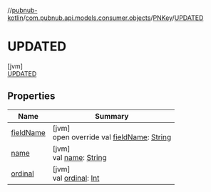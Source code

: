 //[pubnub-kotlin](../../../../index.md)/[com.pubnub.api.models.consumer.objects](../../index.md)/[PNKey](../index.md)/[UPDATED](index.md)

# UPDATED

[jvm]\
[UPDATED](index.md)

## Properties

| Name | Summary |
|---|---|
| [fieldName](../field-name.md) | [jvm]<br>open override val [fieldName](../field-name.md): [String](https://kotlinlang.org/api/latest/jvm/stdlib/kotlin/-string/index.html) |
| [name](../../../com.pubnub.api.models.consumer.objects.membership/-p-n-channel-details-level/-c-h-a-n-n-e-l_-w-i-t-h_-c-u-s-t-o-m/index.md#-372974862%2FProperties%2F-1216412040) | [jvm]<br>val [name](../../../com.pubnub.api.models.consumer.objects.membership/-p-n-channel-details-level/-c-h-a-n-n-e-l_-w-i-t-h_-c-u-s-t-o-m/index.md#-372974862%2FProperties%2F-1216412040): [String](https://kotlinlang.org/api/latest/jvm/stdlib/kotlin/-string/index.html) |
| [ordinal](../../../com.pubnub.api.models.consumer.objects.membership/-p-n-channel-details-level/-c-h-a-n-n-e-l_-w-i-t-h_-c-u-s-t-o-m/index.md#-739389684%2FProperties%2F-1216412040) | [jvm]<br>val [ordinal](../../../com.pubnub.api.models.consumer.objects.membership/-p-n-channel-details-level/-c-h-a-n-n-e-l_-w-i-t-h_-c-u-s-t-o-m/index.md#-739389684%2FProperties%2F-1216412040): [Int](https://kotlinlang.org/api/latest/jvm/stdlib/kotlin/-int/index.html) |
